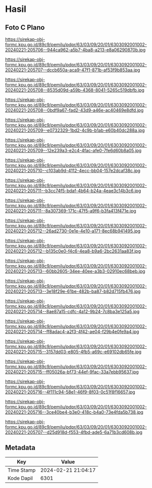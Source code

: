# Hasil

## Foto C Plano

https://sirekap-obj-formc.kpu.go.id/89c9/pemilu/pdpr/63/03/09/20/01/6303092001002-20240221-205706--944ca962-a5b7-4ba8-a213-e8a06290870b.jpg

https://sirekap-obj-formc.kpu.go.id/89c9/pemilu/pdpr/63/03/09/20/01/6303092001002-20240221-205707--dccb650a-aca9-47f1-871b-af53f9b853aa.jpg

https://sirekap-obj-formc.kpu.go.id/89c9/pemilu/pdpr/63/03/09/20/01/6303092001002-20240221-205708--8535d09d-a59b-4368-8041-5265c519dbfb.jpg

https://sirekap-obj-formc.kpu.go.id/89c9/pemilu/pdpr/63/03/09/20/01/6303092001002-20240221-205708--0bdf9a67-fad2-43d9-a46e-ac40469e8dfd.jpg

https://sirekap-obj-formc.kpu.go.id/89c9/pemilu/pdpr/63/03/09/20/01/6303092001002-20240221-205709--e0732329-1bd2-4c9b-b1ab-e60b40dc288a.jpg

https://sirekap-obj-formc.kpu.go.id/89c9/pemilu/pdpr/63/03/09/20/01/6303092001002-20240221-205709--12e239a3-e2c4-4fac-afe0-7fe6d60b8a05.jpg

https://sirekap-obj-formc.kpu.go.id/89c9/pemilu/pdpr/63/03/09/20/01/6303092001002-20240221-205710--c103ab9d-4112-4ecc-bb04-157e2dcaf38c.jpg

https://sirekap-obj-formc.kpu.go.id/89c9/pemilu/pdpr/63/03/09/20/01/6303092001002-20240221-205711--b3cc74f5-bdaf-4b64-b24a-4eae3c14b3c6.jpg

https://sirekap-obj-formc.kpu.go.id/89c9/pemilu/pdpr/63/03/09/20/01/6303092001002-20240221-205711--8a307369-171c-47f5-a9f6-b3fa413f471e.jpg

https://sirekap-obj-formc.kpu.go.id/89c9/pemilu/pdpr/63/03/09/20/01/6303092001002-20240221-205712--26ad2730-0e1e-4e10-a171-8ec68b941495.jpg

https://sirekap-obj-formc.kpu.go.id/89c9/pemilu/pdpr/63/03/09/20/01/6303092001002-20240221-205712--b135c0e0-f4c6-4ea8-b9a6-2bc2631aa83f.jpg

https://sirekap-obj-formc.kpu.go.id/89c9/pemilu/pdpr/63/03/09/20/01/6303092001002-20240221-205713--60bb2605-34ee-40ee-a3b3-02910ec68beb.jpg

https://sirekap-obj-formc.kpu.go.id/89c9/pemilu/pdpr/63/03/09/20/01/6303092001002-20240221-205713--3e18f29e-61be-482b-ba87-b82d715fb476.jpg

https://sirekap-obj-formc.kpu.go.id/89c9/pemilu/pdpr/63/03/09/20/01/6303092001002-20240221-205714--8ae87a15-cdfc-4a12-9b24-7c8ba3e125a5.jpg

https://sirekap-obj-formc.kpu.go.id/89c9/pemilu/pdpr/63/03/09/20/01/6303092001002-20240221-205714--ff8adac4-a2f3-4f42-ae04-f29b4e0fe9a4.jpg

https://sirekap-obj-formc.kpu.go.id/89c9/pemilu/pdpr/63/03/09/20/01/6303092001002-20240221-205715--3157dd03-e805-4fb5-a69c-e69102db65fe.jpg

https://sirekap-obj-formc.kpu.go.id/89c9/pemilu/pdpr/63/03/09/20/01/6303092001002-20240221-205715--ff05026a-bf73-44ef-9fac-33a7ebb95637.jpg

https://sirekap-obj-formc.kpu.go.id/89c9/pemilu/pdpr/63/03/09/20/01/6303092001002-20240221-205716--4f111c94-58e1-46f9-8f03-0c51f8f16657.jpg

https://sirekap-obj-formc.kpu.go.id/89c9/pemilu/pdpr/63/03/09/20/01/6303092001002-20240221-205716--3ce40be4-b3e0-418c-b4a0-73e4fda5b738.jpg

https://sirekap-obj-formc.kpu.go.id/89c9/pemilu/pdpr/63/03/09/20/01/6303092001002-20240221-205707--d25d918d-f553-4fbd-ade5-6a71b3cd608b.jpg


## Metadata

| Key        | Value               |
| ---------- | ------------------- |
| Time Stamp | 2024-02-21 21:04:17 |
| Kode Dapil | 6301                |



